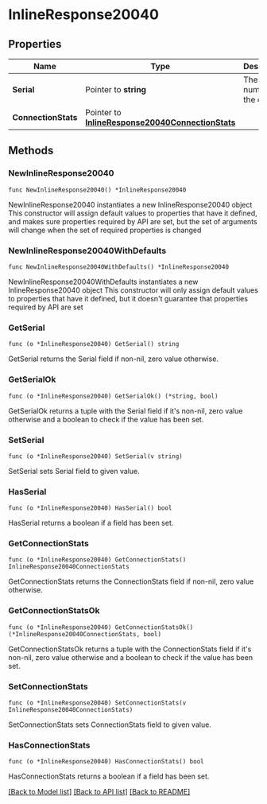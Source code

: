# InlineResponse20040

## Properties

Name | Type | Description | Notes
------------ | ------------- | ------------- | -------------
**Serial** | Pointer to **string** | The serial number for the device | [optional] 
**ConnectionStats** | Pointer to [**InlineResponse20040ConnectionStats**](InlineResponse20040ConnectionStats.md) |  | [optional] 

## Methods

### NewInlineResponse20040

`func NewInlineResponse20040() *InlineResponse20040`

NewInlineResponse20040 instantiates a new InlineResponse20040 object
This constructor will assign default values to properties that have it defined,
and makes sure properties required by API are set, but the set of arguments
will change when the set of required properties is changed

### NewInlineResponse20040WithDefaults

`func NewInlineResponse20040WithDefaults() *InlineResponse20040`

NewInlineResponse20040WithDefaults instantiates a new InlineResponse20040 object
This constructor will only assign default values to properties that have it defined,
but it doesn't guarantee that properties required by API are set

### GetSerial

`func (o *InlineResponse20040) GetSerial() string`

GetSerial returns the Serial field if non-nil, zero value otherwise.

### GetSerialOk

`func (o *InlineResponse20040) GetSerialOk() (*string, bool)`

GetSerialOk returns a tuple with the Serial field if it's non-nil, zero value otherwise
and a boolean to check if the value has been set.

### SetSerial

`func (o *InlineResponse20040) SetSerial(v string)`

SetSerial sets Serial field to given value.

### HasSerial

`func (o *InlineResponse20040) HasSerial() bool`

HasSerial returns a boolean if a field has been set.

### GetConnectionStats

`func (o *InlineResponse20040) GetConnectionStats() InlineResponse20040ConnectionStats`

GetConnectionStats returns the ConnectionStats field if non-nil, zero value otherwise.

### GetConnectionStatsOk

`func (o *InlineResponse20040) GetConnectionStatsOk() (*InlineResponse20040ConnectionStats, bool)`

GetConnectionStatsOk returns a tuple with the ConnectionStats field if it's non-nil, zero value otherwise
and a boolean to check if the value has been set.

### SetConnectionStats

`func (o *InlineResponse20040) SetConnectionStats(v InlineResponse20040ConnectionStats)`

SetConnectionStats sets ConnectionStats field to given value.

### HasConnectionStats

`func (o *InlineResponse20040) HasConnectionStats() bool`

HasConnectionStats returns a boolean if a field has been set.


[[Back to Model list]](../README.md#documentation-for-models) [[Back to API list]](../README.md#documentation-for-api-endpoints) [[Back to README]](../README.md)


